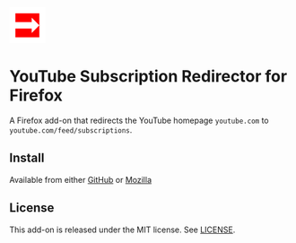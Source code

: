 <img src="/icons/icon.svg" alt="icon" width="64" />

# YouTube Subscription Redirector for Firefox
A Firefox add-on that redirects the YouTube homepage `youtube.com` to `youtube.com/feed/subscriptions`.

## Install
Available from either [GitHub](https://github.com/tomlally/yt-redirect-ff/releases) or [Mozilla](https://addons.mozilla.org/en-US/firefox/addon/yt-redirect/)

## License
This add-on is released under the MIT license. See [LICENSE](/LICENSE).
